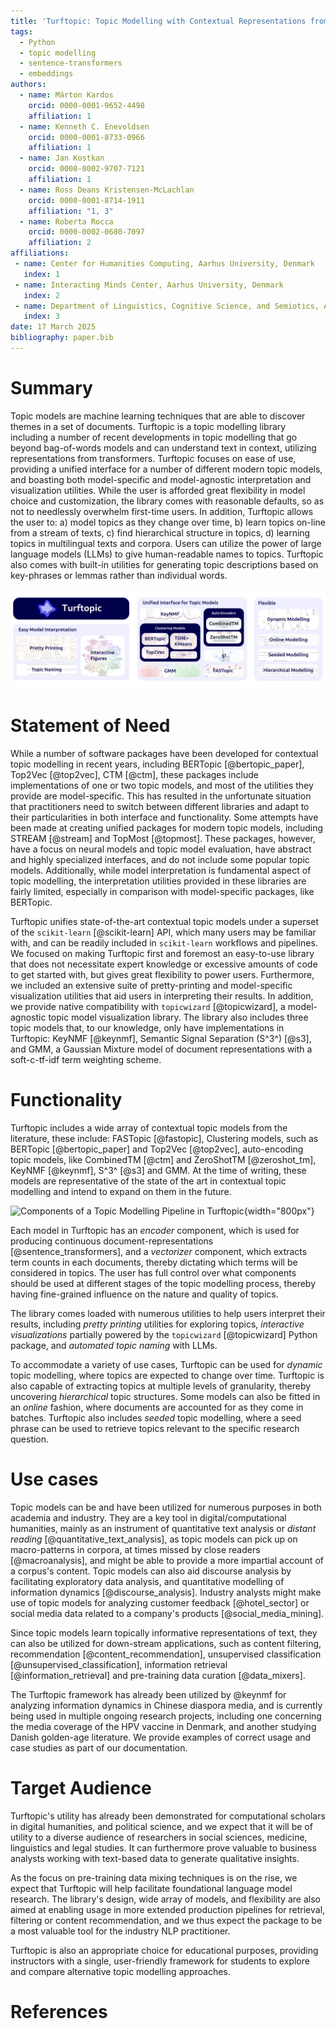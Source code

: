 ```yaml
---
title: 'Turftopic: Topic Modelling with Contextual Representations from Sentence Transformers'
tags:
  - Python
  - topic modelling
  - sentence-transformers
  - embeddings
authors:
  - name: Márton Kardos
    orcid: 0000-0001-9652-4498
    affiliation: 1
  - name: Kenneth C. Enevoldsen
    orcid: 0000-0001-8733-0966
    affiliation: 1
  - name: Jan Kostkan
    orcid: 0000-0002-9707-7121
    affiliation: 1
  - name: Ross Deans Kristensen-McLachlan
    orcid: 0000-0001-8714-1911
    affiliation: "1, 3"
  - name: Roberta Rocca
    orcid: 0000-0002-0680-7097
    affiliation: 2
affiliations:
 - name: Center for Humanities Computing, Aarhus University, Denmark
   index: 1
 - name: Interacting Minds Center, Aarhus University, Denmark
   index: 2
 - name: Department of Linguistics, Cognitive Science, and Semiotics, Aarhus University, Denmark
   index: 3
date: 17 March 2025
bibliography: paper.bib
---
```


# Summary

Topic models are machine learning techniques that are able to discover themes in a set of documents.
Turftopic is a topic modelling library including a number of recent developments in topic modelling that go beyond bag-of-words models and can understand text in context, utilizing representations from transformers.
Turftopic focuses on ease of use, providing a unified interface for a number of different modern topic models, and boasting both model-specific and model-agnostic interpretation and visualization utilities.
While the user is afforded great flexibility in model choice and customization, the library comes with reasonable defaults, so as not to needlessly overwhelm first-time users.
In addition, Turftopic allows the user to: a) model topics as they change over time, b) learn topics on-line from a stream of texts, c) find hierarchical structure in topics, d) learning topics in multilingual texts and corpora.
Users can utilize the power of large language models (LLMs) to give human-readable names to topics.
Turftopic also comes with built-in utilities for generating topic descriptions based on key-phrases or lemmas rather than individual words.

![An Overview of Turftopic's Functionality](assets/paper_banner.png)

# Statement of Need

While a number of software packages have been developed for contextual topic modelling in recent years, including BERTopic [@bertopic_paper], Top2Vec [@top2vec], CTM [@ctm], these packages include implementations of one or two topic models, and most of the utilities they provide are model-specific. This has resulted in the unfortunate situation that practitioners need to switch between different libraries and adapt to their particularities in both interface and functionality.
Some attempts have been made at creating unified packages for modern topic models, including STREAM [@stream] and TopMost [@topmost].
These packages, however, have a focus on neural models and topic model evaluation, have abstract and highly specialized interfaces, and do not include some popular topic models.
Additionally, while model interpretation is fundamental aspect of topic modelling, the interpretation utilities provided in these libraries are fairly limited, especially in comparison with model-specific packages, like BERTopic.

Turftopic unifies state-of-the-art contextual topic models under a superset of the `scikit-learn` [@scikit-learn] API, which many users may be familiar with, and can be readily included in `scikit-learn` workflows and pipelines.
We focused on making Turftopic first and foremost an easy-to-use library that does not necessitate expert knowledge or excessive amounts of code to get started with, but gives great flexibility to power users.
Furthermore, we included an extensive suite of pretty-printing and model-specific visualization utilities that aid users in interpreting their results.
In addition, we provide native compatibility with `topicwizard` [@topicwizard], a model-agnostic topic model visualization library.
The library also includes three topic models that, to our knowledge, only have implementations in Turftopic: KeyNMF [@keynmf], Semantic Signal Separation (S^3^) [@s3], and GMM, a Gaussian Mixture model of document representations with a soft-c-tf-idf term weighting scheme.

# Functionality

Turftopic includes a wide array of contextual topic models from the literature, these include:
FASTopic [@fastopic], Clustering models, such as BERTopic [@bertopic_paper] and Top2Vec [@top2vec], auto-encoding topic models, like CombinedTM [@ctm] and ZeroShotTM [@zeroshot_tm], KeyNMF [@keynmf], S^3^ [@s3] and GMM.
At the time of writing, these models are representative of the state of the art in contextual topic modelling and intend to expand on them in the future.

![Components of a Topic Modelling Pipeline in Turftopic](https://x-tabdeveloping.github.io/turftopic/images/topic_modeling_pipeline.png){width="800px"}

Each model in Turftopic has an *encoder* component, which is used for producing continuous document-representations [@sentence_transformers], and a *vectorizer* component, which extracts term counts in each documents, thereby dictating which terms will be considered in topics.
The user has full control over what components should be used at different stages of the topic modelling process, thereby having fine-grained influence on the nature and quality of topics.

The library comes loaded with numerous utilities to help users interpret their results, including *pretty printing* utilities for exploring topics, *interactive visualizations* partially powered by the `topicwizard` [@topicwizard] Python package, and *automated topic naming* with LLMs.

To accommodate a variety of use cases, Turftopic can be used for *dynamic* topic modelling, where topics are expected to change over time.
Turftopic is also capable of extracting topics at multiple levels of granularity, thereby uncovering *hierarchical* topic structures.
Some models can also be fitted in an *online* fashion, where documents are accounted for as they come in batches.
Turftopic also includes *seeded* topic modelling, where a seed phrase can be used to retrieve topics relevant to the specific research question.

# Use cases

Topic models can be and have been utilized for numerous purposes in both academia and industry.
They are a key tool in digital/computational humanities, mainly as an instrument of quantitative text analysis or *distant reading*  [@quantitative_text_analysis],
as topic models can pick up on macro-patterns in corpora, at times missed by close readers [@macroanalysis],
and might be able to provide a more impartial account of a corpus's content.
Topic models can also aid discourse analysis by facilitating exploratory data analysis, and quantitative modelling of information dynamics [@discourse_analysis].
Industry analysts might make use of topic models for analyzing customer feedback [@hotel_sector] or social media data related to a company's products [@social_media_mining].

Since topic models learn topically informative representations of text, they can also be utilized for down-stream applications,
such as content filtering, recommendation [@content_recommendation],
unsupervised classification [@unsupervised_classification], information retrieval [@information_retrieval] and pre-training data curation [@data_mixers].

The Turftopic framework has already been utilized by @keynmf for analyzing information dynamics in Chinese diaspora media, and is currently being used in multiple ongoing research projects,
including one concerning the media coverage of the HPV vaccine in Denmark,
and another studying Danish golden-age literature.
We provide examples of correct usage and case studies as part of our documentation.

# Target Audience

Turftopic's utility has already been demonstrated for computational scholars in digital humanities, and political science,
and we expect that it will be of utility to a diverse audience of researchers in social sciences, medicine, linguistics and legal studies.
It can furthermore prove valuable to business analysts working with text-based data to generate qualitative insights.

As the focus on pre-training data mixing techniques is on the rise, we expect that Turftopic will help facilitate foundational language model research.
The library's design, wide array of models, and flexibility are also aimed at enabling usage in more extended production pipelines for retrieval, filtering or content recommendation, and we thus expect the package to be a most valuable tool for the industry NLP practitioner.

Turftopic is also an appropriate choice for educational purposes, providing instructors with a single, user-friendly framework for students to explore and compare alternative topic modelling approaches.

# References
